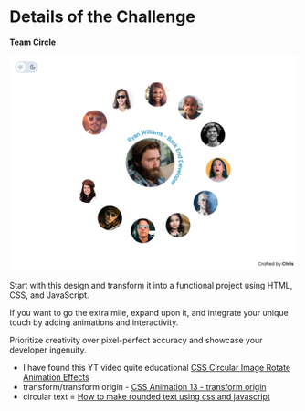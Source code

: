 # Details of the Challenge

**Team Circle**

![Challenge Team Circle](./docs/circle_team.webp)

Start with this design and transform it into a functional project using HTML, CSS, and JavaScript.

If you want to go the extra mile, expand upon it, and integrate your unique touch by adding animations and interactivity.

Prioritize creativity over pixel-perfect accuracy and showcase your developer ingenuity.



- I have found this YT video quite educational [CSS Circular Image Rotate Animation Effects](https://youtu.be/0NhQIKZSUHo)
- transform/transform origin - [CSS Animation 13 - transform origin](https://youtu.be/UOqQMpyLd28)
- circular text = [How to make rounded text using css and javascript](https://youtu.be/5SHQbbUCgkk)
